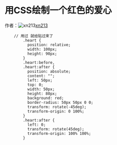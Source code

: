 # 用CSS绘制一个红色的爱心

作者：![xn213](https://avatars.githubusercontent.com/u/49441268?s=80&u=bd10beb99881d3dfdb215c6c54f20cbc354c0ea7&v=4)[xn213](https://github/xn213)


```
    // 用过 就给贴过来了
        .heart {
          position: relative;
          width: 100px;
          height: 90px;
        }
        .heart:before,
        .heart:after {
          position: absolute;
          content: "";
          left: 50px;
          top: 0;
          width: 50px;
          height: 80px;
          background: red;
          border-radius: 50px 50px 0 0;
          transform: rotate(-45deg);
          transform-origin: 0 100%;
        }
        .heart:after {
          left: 0;
          transform: rotate(45deg);
          transform-origin: 100% 100%;
        }
```
